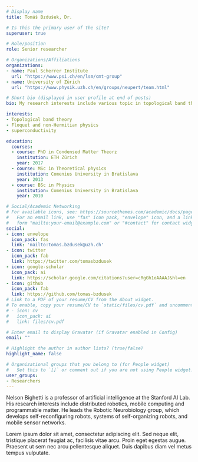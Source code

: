```yaml
---
# Display name
title: Tomáš Bzdušek, Dr.

# Is this the primary user of the site?
superuser: true

# Role/position
role: Senior researcher

# Organizations/Affiliations
organizations:
- name: Paul Scherrer Institute
  url: "https://www.psi.ch/en/lsm/cmt-group"
- name: University of Zürich
  url: "https://www.physik.uzh.ch/en/groups/neupert/team.html"

# Short bio (displayed in user profile at end of posts)
bio: My research interests include various topic in topological band theory.

interests:
- Topological band theory
- Floquet and non-Hermitian physics
- superconductivity

education:
  courses:
  - course: PhD in Condensed Matter Theorz
    institution: ETH Zürich
    year: 2017
  - course: MSc in Theoretical physics
    institution: Comenius University in Bratislava
    year: 2013
  - course: BSc in Physics
    institution: Comenius University in Bratislava
    year: 2010

# Social/Academic Networking
# For available icons, see: https://sourcethemes.com/academic/docs/page-builder/#icons
#   For an email link, use "fas" icon pack, "envelope" icon, and a link in the
#   form "mailto:your-email@example.com" or "#contact" for contact widget.
social:
- icon: envelope
  icon_pack: fas
  link: 'mailto:tomas.bzdusek@uzh.ch'
- icon: twitter
  icon_pack: fab
  link: https://twitter.com/tomasbzdusek
- icon: google-scholar
  icon_pack: ai
  link: https://scholar.google.com/citations?user=cRgGh1oAAAAJ&hl=en
- icon: github
  icon_pack: fab
  link: https://github.com/tomas-bzdusek
# Link to a PDF of your resume/CV from the About widget.
# To enable, copy your resume/CV to `static/files/cv.pdf` and uncomment the lines below.
# - icon: cv
#   icon_pack: ai
#   link: files/cv.pdf

# Enter email to display Gravatar (if Gravatar enabled in Config)
email: ""

# Highlight the author in author lists? (true/false)
highlight_name: false

# Organizational groups that you belong to (for People widget)
#   Set this to `[]` or comment out if you are not using People widget.
user_groups:
- Researchers
---
```


Nelson Bighetti is a professor of artificial intelligence at the Stanford AI Lab. His research interests include distributed robotics, mobile computing and programmable matter. He leads the Robotic Neurobiology group, which develops self-reconfiguring robots, systems of self-organizing robots, and mobile sensor networks.

Lorem ipsum dolor sit amet, consectetur adipiscing elit. Sed neque elit, tristique placerat feugiat ac, facilisis vitae arcu. Proin eget egestas augue. Praesent ut sem nec arcu pellentesque aliquet. Duis dapibus diam vel metus tempus vulputate.
